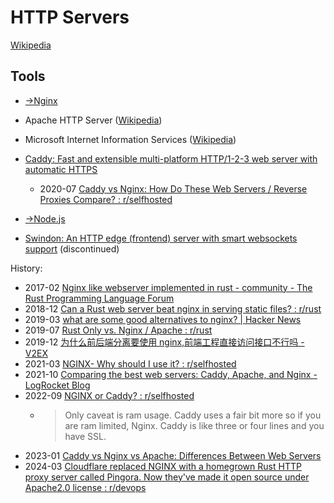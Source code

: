 # HTTP Servers
[Wikipedia](https://en.wikipedia.org/wiki/Web_server)

## Tools
- [→Nginx](Nginx/README.md)

- Apache HTTP Server ([Wikipedia](https://en.wikipedia.org/wiki/Apache_HTTP_Server))

- Microsoft Internet Information Services ([Wikipedia](https://en.wikipedia.org/wiki/Internet_Information_Services))

- [Caddy: Fast and extensible multi-platform HTTP/1-2-3 web server with automatic HTTPS](https://github.com/caddyserver/caddy)

  - 2020-07 [Caddy vs Nginx: How Do These Web Servers / Reverse Proxies Compare? : r/selfhosted](https://www.reddit.com/r/selfhosted/comments/hur1hx/caddy_vs_nginx_how_do_these_web_servers_reverse/)

- [→Node.js](https://github.com/Chaoses-Ib/Web/blob/main/JS/Node.js/README.md)

- [Swindon: An HTTP edge (frontend) server with smart websockets support](https://github.com/swindon-rs/swindon) (discontinued)

History:
- 2017-02 [Nginx like webserver implemented in rust - community - The Rust Programming Language Forum](https://users.rust-lang.org/t/nginx-like-webserver-implemented-in-rust/9624)
- 2018-12 [Can a Rust web server beat nginx in serving static files? : r/rust](https://www.reddit.com/r/rust/comments/a82w9b/can_a_rust_web_server_beat_nginx_in_serving/)
- 2019-03 [what are some good alternatives to nginx? | Hacker News](https://news.ycombinator.com/item?id=19362707)
- 2019-07 [Rust Only vs. Nginx / Apache : r/rust](https://www.reddit.com/r/rust/comments/calk0q/rust_only_vs_nginx_apache/)
- 2019-12 [为什么前后端分离要使用 nginx,前端工程直接访问接口不行吗 - V2EX](https://v2ex.com/t/625314)
- 2021-03 [NGINX- Why should I use it? : r/selfhosted](https://www.reddit.com/r/selfhosted/comments/mfwfym/nginx_why_should_i_use_it/)
- 2021-10 [Comparing the best web servers: Caddy, Apache, and Nginx - LogRocket Blog](https://blog.logrocket.com/comparing-best-web-servers-caddy-apache-nginx/)
- 2022-09 [NGINX or Caddy? : r/selfhosted](https://www.reddit.com/r/selfhosted/comments/xoy3kh/nginx_or_caddy/)
  - > Only caveat is ram usage. Caddy uses a fair bit more so if you are ram limited, Nginx.
    > Caddy is like three or four lines and you have SSL.
- 2023-01 [Caddy vs Nginx vs Apache: Differences Between Web Servers](https://operavps.com/blog/caddy-vs-nginx-vs-apache/)
- 2024-03 [Cloudflare replaced NGINX with a homegrown Rust HTTP proxy server called Pingora. Now they've made it open source under Apache2.0 license : r/devops](https://www.reddit.com/r/devops/comments/1b3wo49/cloudflare_replaced_nginx_with_a_homegrown_rust/)